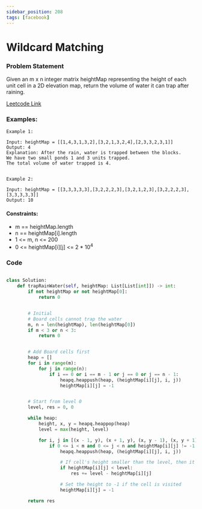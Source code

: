 ```yaml
---
sidebar_position: 208
tags: [facebook]
---
```


# Wildcard Matching

### Problem Statement

Given an m x n integer matrix heightMap representing the height of each unit cell in a 2D elevation map, return the volume of water it can trap after raining.

[Leetcode Link](https://leetcode.com/problems/trapping-rain-water-ii)

### Examples:

```
Example 1:

Input: heightMap = [[1,4,3,1,3,2],[3,2,1,3,2,4],[2,3,3,2,3,1]]
Output: 4
Explanation: After the rain, water is trapped between the blocks.
We have two small ponds 1 and 3 units trapped.
The total volume of water trapped is 4.


Example 2:

Input: heightMap = [[3,3,3,3,3],[3,2,2,2,3],[3,2,1,2,3],[3,2,2,2,3],[3,3,3,3,3]]
Output: 10
```

#### Constraints:

- m == heightMap.length
- n == heightMap[i].length
- 1 <= m, n <= 200
- 0 <= heightMap[i][j] <= 2 \* 10<sup>4</sup>

### Code

```python title="Python Code"

class Solution:
    def trapRainWater(self, heightMap: List[List[int]]) -> int:
        if not heightMap or not heightMap[0]:
            return 0


		# Initial
		# Board cells cannot trap the water
        m, n = len(heightMap), len(heightMap[0])
        if m < 3 or n < 3:
            return 0


		# Add Board cells first
        heap = []
        for i in range(m):
            for j in range(n):
                if i == 0 or i == m - 1 or j == 0 or j == n - 1:
                    heapq.heappush(heap, (heightMap[i][j], i, j))
                    heightMap[i][j] = -1


		# Start from level 0
        level, res = 0, 0

		while heap:
            height, x, y = heapq.heappop(heap)
            level = max(height, level)

            for i, j in [(x - 1, y), (x + 1, y), (x, y - 1), (x, y + 1)]:
                if 0 <= i < m and 0 <= j < n and heightMap[i][j] != -1:
                    heapq.heappush(heap, (heightMap[i][j], i, j))

					# If cell's height smaller than the level, then it can trap the rain water
                    if heightMap[i][j] < level:
                        res += level - heightMap[i][j]

					# Set the height to -1 if the cell is visited
                    heightMap[i][j] = -1

        return res

```
